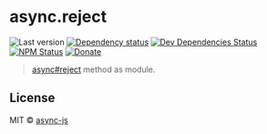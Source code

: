 # async.reject

![Last version](https://img.shields.io/github/tag/async-js/async.reject.svg?style=flat-square)
[![Dependency status](http://img.shields.io/david/async-js/async.reject.svg?style=flat-square)](https://david-dm.org/async-js/async.reject)
[![Dev Dependencies Status](http://img.shields.io/david/dev/async-js/async.reject.svg?style=flat-square)](https://david-dm.org/async-js/async.reject#info=devDependencies)
[![NPM Status](http://img.shields.io/npm/dm/async.reject.svg?style=flat-square)](https://www.npmjs.org/package/async.reject)
[![Donate](https://img.shields.io/badge/donate-paypal-blue.svg?style=flat-square)](https://paypal.me/kikobeats)

> [async#reject](https://github.com/async-js/async#async.reject) method as module.

## License

MIT © [async-js](https://github.com/async-js)

